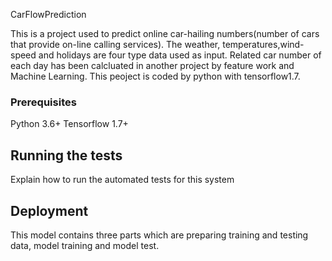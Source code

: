 CarFlowPrediction

This is a project used to predict online car-hailing numbers(number of cars that provide on-line calling services).
The weather, temperatures,wind-speed and holidays are four type data used as input. Related car number of each day has been
calcluated in another project by feature work and  Machine Learning. This peoject is coded by python with tensorflow1.7.


### Prerequisites

Python 3.6+
Tensorflow 1.7+




## Running the tests

Explain how to run the automated tests for this system



## Deployment

This model contains three parts which are preparing training and testing data, model training and model test.



